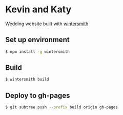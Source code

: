 # Kevin and Katy
Wedding website built with [wintersmith](http://wintersmith.io/)

## Set up environment

```bash
$ npm install -g wintersmith
```

## Build

```bash
$ wintersmith build
```

## Deploy to gh-pages

```bash
$ git subtree push --prefix build origin gh-pages
```
